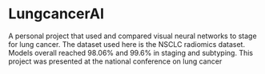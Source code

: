 # LungcancerAI

A personal project that used and compared visual neural networks to stage for lung cancer. 
The dataset used here is the NSCLC radiomics dataset. Models overall reached 98.06% and 99.6% in staging and subtyping.
This project was presented at the national conference on lung cancer
